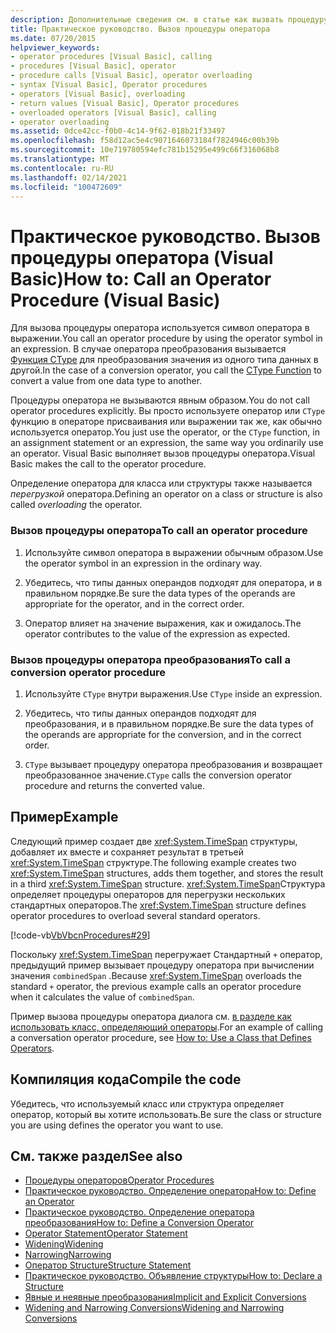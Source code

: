 ```yaml
---
description: Дополнительные сведения см. в статье как вызвать процедуру оператора (Visual Basic).
title: Практическое руководство. Вызов процедуры оператора
ms.date: 07/20/2015
helpviewer_keywords:
- operator procedures [Visual Basic], calling
- procedures [Visual Basic], operator
- procedure calls [Visual Basic], operator overloading
- syntax [Visual Basic], Operator procedures
- operators [Visual Basic], overloading
- return values [Visual Basic], Operator procedures
- overloaded operators [Visual Basic], calling
- operator overloading
ms.assetid: 0dce42cc-f0b0-4c14-9f62-018b21f33497
ms.openlocfilehash: f58d12ac5e4c9071646073184f7824946c00b39b
ms.sourcegitcommit: 10e719780594efc781b15295e499c66f316068b8
ms.translationtype: MT
ms.contentlocale: ru-RU
ms.lasthandoff: 02/14/2021
ms.locfileid: "100472609"
---
```

# <a name="how-to-call-an-operator-procedure-visual-basic"></a><span data-ttu-id="01f0d-103">Практическое руководство. Вызов процедуры оператора (Visual Basic)</span><span class="sxs-lookup"><span data-stu-id="01f0d-103">How to: Call an Operator Procedure (Visual Basic)</span></span>

<span data-ttu-id="01f0d-104">Для вызова процедуры оператора используется символ оператора в выражении.</span><span class="sxs-lookup"><span data-stu-id="01f0d-104">You call an operator procedure by using the operator symbol in an expression.</span></span> <span data-ttu-id="01f0d-105">В случае оператора преобразования вызывается [Функция CType](../../../language-reference/functions/ctype-function.md) для преобразования значения из одного типа данных в другой.</span><span class="sxs-lookup"><span data-stu-id="01f0d-105">In the case of a conversion operator, you call the [CType Function](../../../language-reference/functions/ctype-function.md) to convert a value from one data type to another.</span></span>  
  
 <span data-ttu-id="01f0d-106">Процедуры оператора не вызываются явным образом.</span><span class="sxs-lookup"><span data-stu-id="01f0d-106">You do not call operator procedures explicitly.</span></span> <span data-ttu-id="01f0d-107">Вы просто используете оператор или `CType` функцию в операторе присваивания или выражении так же, как обычно используется оператор.</span><span class="sxs-lookup"><span data-stu-id="01f0d-107">You just use the operator, or the `CType` function, in an assignment statement or an expression, the same way you ordinarily use an operator.</span></span> <span data-ttu-id="01f0d-108">Visual Basic выполняет вызов процедуры оператора.</span><span class="sxs-lookup"><span data-stu-id="01f0d-108">Visual Basic makes the call to the operator procedure.</span></span>  
  
 <span data-ttu-id="01f0d-109">Определение оператора для класса или структуры также называется *перегрузкой* оператора.</span><span class="sxs-lookup"><span data-stu-id="01f0d-109">Defining an operator on a class or structure is also called *overloading* the operator.</span></span>  
  
### <a name="to-call-an-operator-procedure"></a><span data-ttu-id="01f0d-110">Вызов процедуры оператора</span><span class="sxs-lookup"><span data-stu-id="01f0d-110">To call an operator procedure</span></span>  
  
1. <span data-ttu-id="01f0d-111">Используйте символ оператора в выражении обычным образом.</span><span class="sxs-lookup"><span data-stu-id="01f0d-111">Use the operator symbol in an expression in the ordinary way.</span></span>  
  
2. <span data-ttu-id="01f0d-112">Убедитесь, что типы данных операндов подходят для оператора, и в правильном порядке.</span><span class="sxs-lookup"><span data-stu-id="01f0d-112">Be sure the data types of the operands are appropriate for the operator, and in the correct order.</span></span>  
  
3. <span data-ttu-id="01f0d-113">Оператор влияет на значение выражения, как и ожидалось.</span><span class="sxs-lookup"><span data-stu-id="01f0d-113">The operator contributes to the value of the expression as expected.</span></span>  
  
### <a name="to-call-a-conversion-operator-procedure"></a><span data-ttu-id="01f0d-114">Вызов процедуры оператора преобразования</span><span class="sxs-lookup"><span data-stu-id="01f0d-114">To call a conversion operator procedure</span></span>  
  
1. <span data-ttu-id="01f0d-115">Используйте `CType` внутри выражения.</span><span class="sxs-lookup"><span data-stu-id="01f0d-115">Use `CType` inside an expression.</span></span>  
  
2. <span data-ttu-id="01f0d-116">Убедитесь, что типы данных операндов подходят для преобразования, и в правильном порядке.</span><span class="sxs-lookup"><span data-stu-id="01f0d-116">Be sure the data types of the operands are appropriate for the conversion, and in the correct order.</span></span>  
  
3. <span data-ttu-id="01f0d-117">`CType` вызывает процедуру оператора преобразования и возвращает преобразованное значение.</span><span class="sxs-lookup"><span data-stu-id="01f0d-117">`CType` calls the conversion operator procedure and returns the converted value.</span></span>  
  
## <a name="example"></a><span data-ttu-id="01f0d-118">Пример</span><span class="sxs-lookup"><span data-stu-id="01f0d-118">Example</span></span>  

 <span data-ttu-id="01f0d-119">Следующий пример создает две <xref:System.TimeSpan> структуры, добавляет их вместе и сохраняет результат в третьей <xref:System.TimeSpan> структуре.</span><span class="sxs-lookup"><span data-stu-id="01f0d-119">The following example creates two <xref:System.TimeSpan> structures, adds them together, and stores the result in a third <xref:System.TimeSpan> structure.</span></span> <span data-ttu-id="01f0d-120"><xref:System.TimeSpan>Структура определяет процедуры операторов для перегрузки нескольких стандартных операторов.</span><span class="sxs-lookup"><span data-stu-id="01f0d-120">The <xref:System.TimeSpan> structure defines operator procedures to overload several standard operators.</span></span>  
  
 [!code-vb[VbVbcnProcedures#29](~/samples/snippets/visualbasic/VS_Snippets_VBCSharp/VbVbcnProcedures/VB/Class1.vb#29)]  
  
 <span data-ttu-id="01f0d-121">Поскольку <xref:System.TimeSpan> перегружает Стандартный `+` оператор, предыдущий пример вызывает процедуру оператора при вычислении значения `combinedSpan` .</span><span class="sxs-lookup"><span data-stu-id="01f0d-121">Because <xref:System.TimeSpan> overloads the standard `+` operator, the previous example calls an operator procedure when it calculates the value of `combinedSpan`.</span></span>  
  
 <span data-ttu-id="01f0d-122">Пример вызова процедуры оператора диалога см. [в разделе как использовать класс, определяющий операторы](./how-to-use-a-class-that-defines-operators.md).</span><span class="sxs-lookup"><span data-stu-id="01f0d-122">For an example of calling a conversation operator procedure, see [How to: Use a Class that Defines Operators](./how-to-use-a-class-that-defines-operators.md).</span></span>  
  
## <a name="compile-the-code"></a><span data-ttu-id="01f0d-123">Компиляция кода</span><span class="sxs-lookup"><span data-stu-id="01f0d-123">Compile the code</span></span>  

 <span data-ttu-id="01f0d-124">Убедитесь, что используемый класс или структура определяет оператор, который вы хотите использовать.</span><span class="sxs-lookup"><span data-stu-id="01f0d-124">Be sure the class or structure you are using defines the operator you want to use.</span></span>  
  
## <a name="see-also"></a><span data-ttu-id="01f0d-125">См. также раздел</span><span class="sxs-lookup"><span data-stu-id="01f0d-125">See also</span></span>

- [<span data-ttu-id="01f0d-126">Процедуры операторов</span><span class="sxs-lookup"><span data-stu-id="01f0d-126">Operator Procedures</span></span>](./operator-procedures.md)
- [<span data-ttu-id="01f0d-127">Практическое руководство. Определение оператора</span><span class="sxs-lookup"><span data-stu-id="01f0d-127">How to: Define an Operator</span></span>](./how-to-define-an-operator.md)
- [<span data-ttu-id="01f0d-128">Практическое руководство. Определение оператора преобразования</span><span class="sxs-lookup"><span data-stu-id="01f0d-128">How to: Define a Conversion Operator</span></span>](./how-to-define-a-conversion-operator.md)
- [<span data-ttu-id="01f0d-129">Operator Statement</span><span class="sxs-lookup"><span data-stu-id="01f0d-129">Operator Statement</span></span>](../../../language-reference/statements/operator-statement.md)
- [<span data-ttu-id="01f0d-130">Widening</span><span class="sxs-lookup"><span data-stu-id="01f0d-130">Widening</span></span>](../../../language-reference/modifiers/widening.md)
- [<span data-ttu-id="01f0d-131">Narrowing</span><span class="sxs-lookup"><span data-stu-id="01f0d-131">Narrowing</span></span>](../../../language-reference/modifiers/narrowing.md)
- [<span data-ttu-id="01f0d-132">Оператор Structure</span><span class="sxs-lookup"><span data-stu-id="01f0d-132">Structure Statement</span></span>](../../../language-reference/statements/structure-statement.md)
- [<span data-ttu-id="01f0d-133">Практическое руководство. Объявление структуры</span><span class="sxs-lookup"><span data-stu-id="01f0d-133">How to: Declare a Structure</span></span>](../data-types/how-to-declare-a-structure.md)
- [<span data-ttu-id="01f0d-134">Явные и неявные преобразования</span><span class="sxs-lookup"><span data-stu-id="01f0d-134">Implicit and Explicit Conversions</span></span>](../data-types/implicit-and-explicit-conversions.md)
- [<span data-ttu-id="01f0d-135">Widening and Narrowing Conversions</span><span class="sxs-lookup"><span data-stu-id="01f0d-135">Widening and Narrowing Conversions</span></span>](../data-types/widening-and-narrowing-conversions.md)
